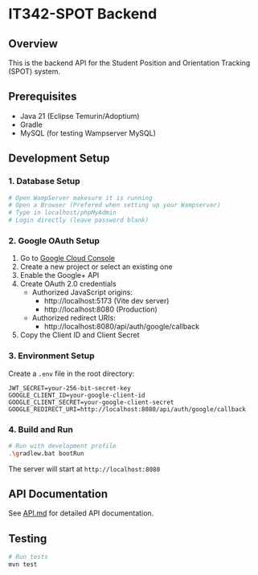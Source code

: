 # IT342-SPOT Backend

## Overview
This is the backend API for the Student Position and Orientation Tracking (SPOT) system.

## Prerequisites
- Java 21 (Eclipse Temurin/Adoptium)
- Gradle
- MySQL (for testing Wampserver MySQL)

## Development Setup

### 1. Database Setup
```bash
# Open WampServer makesure it is running
# Open a Browser (Prefered when setting up your Wampserver)
# Type in localhost/phpMyAdmin
# Login directly (leave password blank)
```

### 2. Google OAuth Setup
1. Go to [Google Cloud Console](https://console.cloud.google.com/)
2. Create a new project or select an existing one
3. Enable the Google+ API
4. Create OAuth 2.0 credentials
   - Authorized JavaScript origins:
     - http://localhost:5173 (Vite dev server)
     - http://localhost:8080 (Production)
   - Authorized redirect URIs:
     - http://localhost:8080/api/auth/google/callback
5. Copy the Client ID and Client Secret

### 3. Environment Setup
Create a `.env` file in the root directory:
```properties
JWT_SECRET=your-256-bit-secret-key
GOOGLE_CLIENT_ID=your-google-client-id
GOOGLE_CLIENT_SECRET=your-google-client-secret
GOOGLE_REDIRECT_URI=http://localhost:8080/api/auth/google/callback
```

### 4. Build and Run
```bash
# Run with development profile
.\gradlew.bat bootRun

```

The server will start at `http://localhost:8080`

## API Documentation
See [API.md](./docs/API.md) for detailed API documentation.

## Testing
```bash
# Run tests
mvn test
```
